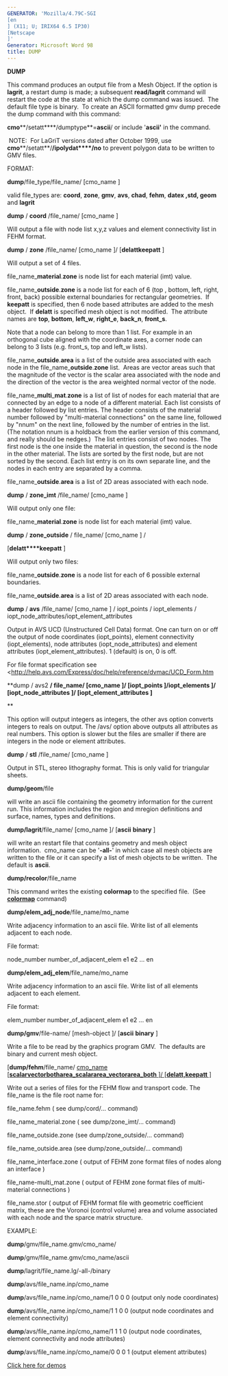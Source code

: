 ```yaml
---
GENERATOR: 'Mozilla/4.79C-SGI 
[en
] (X11; U; IRIX64 6.5 IP30) 
[Netscape
]'
Generator: Microsoft Word 98
title: DUMP
---
```


 **DUMP**

This command produces an output file from a Mesh Object. If the option
is **lagrit**, a restart dump is made; a subsequent **read/lagrit**
command will restart the code at the state at which the dump command was
issued.  The default file type is binary.  To create an ASCII formatted
gmv dump precede the dump command with this command:

**cmo****/setatt****/dumptype**=**ascii**/ or include '**ascii'** in the
command.

 NOTE:  For LaGriT versions dated after October 1999, use
**cmo****/setatt**/**/ipolydat****/no** to prevent polygon data to be
written to GMV files.

FORMAT:

**dump**/file\_type/file\_name/
[cmo\_name
]

valid file\_types are: **coord**, **zone**, **gmv**, **avs**, **chad**,
**fehm**, **datex ,std, geom** and **lagrit**

**dump** / **coord** /file\_name/
[cmo\_name
]

Will output a file with node list x,y,z values and element connectivity
list in FEHM format.

**dump** / **zone** /file\_name/
[cmo\_name
]/
[**delattkeepatt**
]

Will output a set of 4 files.

file\_name\_**material**.**zone** is node list for each material (imt)
value.

file\_name\_**outside**.**zone** is a node list for each of 6 (top ,
bottom, left, right, front, back) possible external boundaries for
rectangular geometries.  If **keepatt** is specified, then 6 node based
attributes are added to the mesh object.  If **delatt** is specified
mesh object is not modified.  The attribute names are **top**,
**bottom**, **left\_w**, **right\_e**, **back\_n**, **front\_s**.

Note that a node can belong to more than 1 list. For example in an
orthogonal cube aligned with the coordinate axes, a corner node can
belong to 3 lists (e.g. front\_s, top and left\_w lists).

file\_name\_**outside**.**area** is a list of the outside area
associated with each node in the file\_name\_**outside**.**zone** list. 
Areas are vector areas such that the magnitude of the vector is the
scalar area associated with the node and the direction of the vector is
the area weighted normal vector of the node.

file\_name\_**multi**\_**mat**.**zone** is a list of list of nodes for
each material that are connected by an edge to a node of a different
material. Each list consists of a header followed by list entries. The
header consists of the material number followed by "multi-material
connections" on the same line, followed by "nnum" on the next line,
followed by the number of entries in the list. (The notation nnum is a
holdback from the earlier version of this command, and really should be
nedges.)  The list entries consist of two nodes. The first node is the
one inside the material in question, the second is the node in the other
material. The lists are sorted by the first node, but are not sorted by
the second. Each list entry is on its own separate line, and the nodes
in each entry are separated by a comma.

file\_name\_**outside**.**area** is a list of 2D areas associated with
each node.

**dump** / **zone\_imt** /file\_name/
[cmo\_name
]

Will output only one file:

file\_name\_**material**.**zone** is node list for each material (imt)
value.

**dump** / **zone\_outside** / file\_name/
[cmo\_name
] /

[**delatt****keepatt**
]

Will output only two files:

file\_name\_**outside**.**zone** is a node list for each of 6 possible
external boundaries.

file\_name\_**outside**.**area** is a list of 2D areas associated with
each node.

**dump** / **avs** /file\_name/
[cmo\_name
] / iopt\_points /
iopt\_elements / iopt\_node\_attributes/iopt\_element\_attributes

Output in AVS UCD (Unstructured Cell Data) format. One can turn on or
off the output of node coordinates (iopt\_points), element connectivity
(iopt\_elements), node attributes (iopt\_node\_attributes) and element
attributes (iopt\_element\_attributes). 1 (default) is on, 0 is off.

For file format specification see
<http://help.avs.com/Express/doc/help/reference/dvmac/UCD_Form.htm

**dump / avs2 **/
file\_name/
[cmo\_name
]/
[iopt\_points
]/iopt\_elements
]/
[iopt\_node\_attributes
]/
[iopt\_element\_attributes
]**

**

This option will output integers as integers, the other avs option
converts integers to reals on output. The /avs/ option above outputs all
attributes as real numbers. This option is slower but the files are
smaller if there are integers in the node or element attributes.

**dump** / **stl** /file\_name/
[cmo\_name
]

Output in STL, stereo lithography format. This is only valid for
triangular sheets.

**dump/geom**/file

will write an ascii file containing the geometry information for the
current run. This information includes the region and mregion
definitions and surface, names, types and definitions.

**dump/lagrit**/file\_name/
[cmo\_name
]/ 
[**ascii**  **binary**
]

will write an restart file that contains geometry and mesh object
information.  cmo\_name can be '**-all-**' in which case all mesh
objects are written to the file or it can specify a list of mesh objects
to be written.  The default is **ascii**.

**dump/recolor**/file\_name

This command writes the existing **colormap** to the specified file. 
(See **[colormap](http://lagrit.lanl.gov/COLORMAP.md)**
command)

**dump/elem\_adj\_node**/file\_name/mo\_name

Write adjacency information to an ascii file. Write list of all elements
adjacent to each node.

File format:

node\_number number\_of\_adjacent\_elem e1 e2 ... en  

**dump/elem\_adj\_elem**/file\_name/mo\_name

Write adjacency information to an ascii file. Write list of all elements
adjacent to each element.

File format:

elem\_number number\_of\_adjacent\_elem e1 e2 ... en  

**dump/gmv**/file-name/
[mesh-object
]/
[**ascii**  **binary**
]

Write a file to be read by the graphics program GMV.  The defaults are
binary and current mesh object.

[**dump/fehm**/file\_name/
[cmo\_name
[**scalarvectorbotharea\_scalararea\_vectorarea\_both**
]/
[**delatt,keepatt**
]](http://lagrit.lanl.gov/DUMP3.md)


Write out a series of files for the FEHM flow and transport code. The
file\_name is the file root name for:

file\_name.fehm ( see dump/cord/... command)

file\_name\_material.zone ( see dump/zone\_imt/... command)

file\_name\_outside.zone (see dump/zone\_outside/... command)

file\_name\_outside.area (see dump/zone\_outside/... command)

file\_name\_interface.zone ( output of FEHM zone format files of nodes
along an interface )

file\_name-multi\_mat.zone ( output of FEHM zone format files of
multi-material connections )

file\_name.stor ( output of FEHM format file with geometric coefficient
matrix, these are the Voronoi (control volume) area and volume
associated with each node and the sparce matrix structure.




EXAMPLE:

**dump**/gmv/file\_name.gmv/cmo\_name/

**dump**/gmv/file\_name.gmv/cmo\_name/ascii

**dump**/lagrit/file\_name.lg/-all-/binary

**dump**/avs/file\_name.inp/cmo\_name

**dump**/avs/file\_name.inp/cmo\_name/1 0 0 0 (output only node
coordinates)

**dump**/avs/file\_name.inp/cmo\_name/1 1 0 0 (output node coordinates
and element connectivity)

**dump**/avs/file\_name.inp/cmo\_name/1 1 1 0 (output node coordinates,
element connectivity and node attributes)

**dump**/avs/file\_name.inp/cmo\_name/0 0 0 1 (output element
attributes)






[Click here for
demos](http://lagrit.lanl.gov/demos/dump/test/md/main_dump.md)







